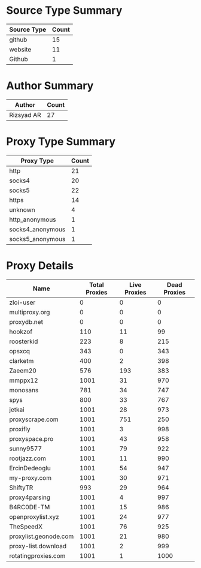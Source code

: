 # Source Type Summary

| Source Type | Count |
|-------------|-------|
| github | 15 |
| website | 11 |
| Github | 1 |


# Author Summary

| Author | Count |
|--------|-------|
| Rizsyad AR | 27 |


# Proxy Type Summary

| Proxy Type | Count |
|------------|-------|
| http | 21 |
| socks4 | 20 |
| socks5 | 22 |
| https | 14 |
| unknown | 4 |
| http_anonymous | 1 |
| socks4_anonymous | 1 |
| socks5_anonymous | 1 |


# Proxy Details

| Name | Total Proxies | Live Proxies | Dead Proxies |
|------|---------------|--------------|---------------|
| zloi-user | 0 | 0 | 0 |
| multiproxy.org | 0 | 0 | 0 |
| proxydb.net | 0 | 0 | 0 |
| hookzof | 110 | 11 | 99 |
| roosterkid | 223 | 8 | 215 |
| opsxcq | 343 | 0 | 343 |
| clarketm | 400 | 2 | 398 |
| Zaeem20 | 576 | 193 | 383 |
| mmppx12 | 1001 | 31 | 970 |
| monosans | 781 | 34 | 747 |
| spys | 800 | 33 | 767 |
| jetkai | 1001 | 28 | 973 |
| proxyscrape.com | 1001 | 751 | 250 |
| proxifly | 1001 | 3 | 998 |
| proxyspace.pro | 1001 | 43 | 958 |
| sunny9577 | 1001 | 79 | 922 |
| rootjazz.com | 1001 | 11 | 990 |
| ErcinDedeoglu | 1001 | 54 | 947 |
| my-proxy.com | 1001 | 30 | 971 |
| ShiftyTR | 993 | 29 | 964 |
| proxy4parsing | 1001 | 4 | 997 |
| B4RC0DE-TM | 1001 | 15 | 986 |
| openproxylist.xyz | 1001 | 24 | 977 |
| TheSpeedX | 1001 | 76 | 925 |
| proxylist.geonode.com | 1001 | 21 | 980 |
| proxy-list.download | 1001 | 2 | 999 |
| rotatingproxies.com | 1001 | 1 | 1000 |
